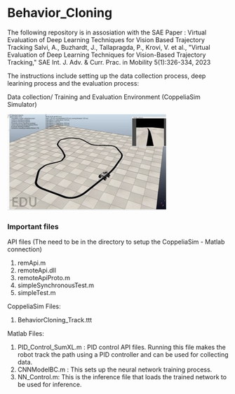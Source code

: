 # Behavior_Cloning

The following repository is in assosiation with the SAE Paper : Virtual Evaluation of Deep Learning Techniques for Vision Based Trajectory Tracking
Salvi, A., Buzhardt, J., Tallapragda, P., Krovi, V. et al., "Virtual Evaluation of Deep Learning Techniques for Vision-Based Trajectory Tracking," SAE Int. J. Adv. & Curr. Prac. in Mobility 5(1):326-334, 2023

The instructions include setting up the data collection process, deep learining process and the evaluation process:

Data collection/ Training and Evaluation Environment (CoppeliaSim Simulator)

![alt text](https://github.com/ClemsonFA1p1/SummitXL_BehaviourCloning/blob/master/sae_2.jpg)

### Important files
API files (The need to be in the directory to setup the CoppeliaSim - Matlab connection)
1. remApi.m
2. remoteApi.dll
3. remoteApiProto.m
4. simpleSynchronousTest.m
5. simpleTest.m

CoppeliaSim Files:
1. BehaviorCloning_Track.ttt

Matlab Files:
1. PID_Control_SumXL.m : PID control API files. Running this file makes the robot track the path using a PID controller and can be used for collecting data.
2. CNNModelBC.m : This sets up the neural network training process.
3. NN_Control.m: This is the inference file that loads the trained network to be used for inference.
